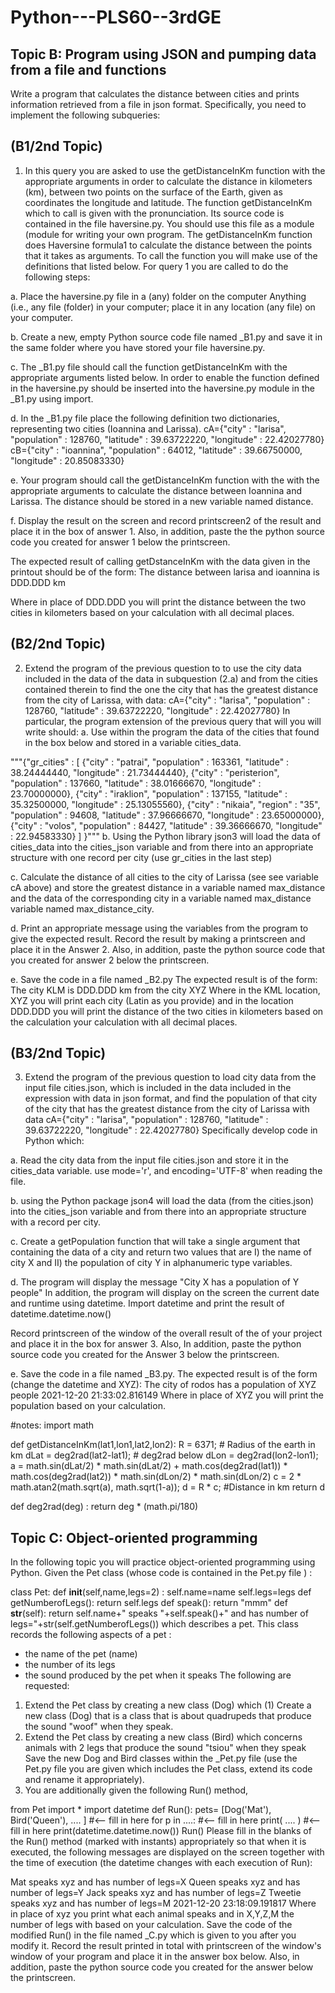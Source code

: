 # Python---PLS60--3rdGE

 Topic B: Program using JSON and pumping data from a file and functions
 --------------------------------------------------------------------------
 Write a program that calculates the distance between cities and
prints information retrieved from a file in json format. Specifically, you need to
implement the following subqueries:



(B1/2nd Topic)
--------------
1.  In this query you are asked to use the getDistanceInKm function
with the appropriate arguments in order to calculate the distance in kilometers (km),
between two points on the surface of the Earth, given as coordinates the
longitude and latitude. The function getDistanceInKm which
to call is given with the pronunciation. Its source code is contained in the file
haversine.py. You should use this file as a module
(module for writing your own program. The getDistanceInKm function does
Haversine formula1 to calculate the distance between the points that
it takes as arguments. To call the function you will make use of the definitions that
listed below. For query 1 you are called to do the following steps:

a. Place the haversine.py file in a (any) folder on the computer
Anything (i.e., any file (folder) in your computer; place it in any location (any file) on your computer.

b. Create a new, empty Python source code file named <your-last-
name>_B1.py and save it in the same folder where you have stored your
file haversine.py.

c. The <your-last-name>_B1.py file should call the function
getDistanceInKm with the appropriate arguments listed below.
In order to enable the function defined in the
haversine.py should be inserted into the haversine.py module in the <your-
last-name>_B1.py using import.


d. In the <your-last-name>_B1.py file place the following definition two
dictionaries, representing two cities (Ioannina and Larissa).
cA={"city" : "larisa", "population" : 128760, "latitude" : 39.63722220, "longitude" :
22.42027780}
cB={"city" : "ioannina", "population" : 64012, "latitude" : 39.66750000, "longitude" :
20.85083330}


e. Your program should call the getDistanceInKm function with the
with the appropriate arguments to calculate the distance between Ioannina and
Larissa. The distance should be stored in a new variable named distance.

f. Display the result on the screen and record printscreen2 of the result
and place it in the box of answer 1. Also, in addition, paste the
the python source code you created for answer 1 below the
printscreen.


The expected result of calling getDstanceInKm with the data given in the printout
should be of the form:
The distance between larisa and ioannina is DDD.DDD km

Where in place of DDD.DDD you will print the distance between the two cities in kilometers based on
your calculation with all decimal places.

(B2/2nd Topic)
--------------
2. Extend the program of the previous question to
to use the city data included in the data of the
data in subquestion (2.a) and from the cities contained therein to find the one
the city that has the greatest distance from the city of Larissa, with data:
cA={"city" : "larisa", "population" : 128760, "latitude" : 39.63722220, "longitude" : 22.42027780}
In particular, the program extension of the previous query that will
you will write should:
a. Use within the program the data of the cities that
found in the box below and stored in a variable cities_data.

"""{"gr_cities" :
[
{"city" : "patrai", "population" : 163361, "latitude" : 38.24444440, "longitude" : 21.73444440},
{"city" : "peristerion", "population" : 137660, "latitude" : 38.01666670, "longitude" :
23.70000000},
{"city" : "iraklion", "population" : 137155, "latitude" : 35.32500000, "longitude" : 25.13055560},
{"city" : "nikaia", "region" : "35", "population" : 94608, "latitude" : 37.96666670, "longitude" :
23.65000000},
{"city" : "volos", "population" : 84427, "latitude" : 39.36666670, "longitude" : 22.94583330}
]
}"""
b. Using the Python library json3 will load the data of cities_data
into the cities_json variable and from there into an appropriate structure with one record per city (use gr_cities in the last step)

c. Calculate the distance of all cities to the city of Larissa (see
see variable cA above) and store the greatest distance in a
variable named max_distance and the data of the corresponding city in a variable named max_distance
variable named max_distance_city.

d. Print an appropriate message using the variables from the program
to give the expected result.
Record the result by making a printscreen and place it in the
Answer 2. Also, in addition, paste the python source code that
you created for answer 2 below the printscreen.

e. Save the code in a file named <your-last-name>_B2.py
The expected result is of the form:
The city KLM is DDD.DDD km from the city XYZ
Where in the KML location, XYZ you will print each city (Latin as you provide) and in the location
DDD.DDD you will print the distance of the two cities in kilometers based on the calculation
your calculation with all decimal places.

(B3/2nd Topic)
--------------
3.  Extend the program of the previous question to
load city data from the input file cities.json, which is included in the
data included in the expression with data in json format, and find the population of that city
of the city that has the greatest distance from the city of Larissa with data
cA={"city" : "larisa", "population" : 128760, "latitude" : 39.63722220, "longitude" : 22.42027780}
Specifically develop code in Python which:

a. Read the city data from the input file cities.json and store it in the cities_data variable. use mode='r', and
encoding='UTF-8' when reading the file.

b. using the Python package json4 will load the data (from the cities.json) into the cities_json variable and from there into an appropriate structure with a record
per city.

c. Create a getPopulation function that will take a single argument that containing the data of a city and return two values that are I)
the name of city X and II) the population of city Y in alphanumeric type variables.

d. The program will display the message
"City X has a population of Y people"
In addition, the program will display on the screen the current date and runtime using datetime. Import datetime and
print the result of datetime.datetime.now()

Record printscreen of the window of the overall result of the
of your project and place it in the box for answer 3. Also, In addition, paste the python source code you created for the
Answer 3 below the printscreen.

e. Save the code in a file named <your-last-name>_B3.py.
The expected result is of the form (change the datetime and XYZ):
The city of rodos has a population of XYZ people
2021-12-20 21:33:02.816149
Where in place of XYZ you will print the population based on your calculation.

#notes:
import math 

def getDistanceInKm(lat1,lon1,lat2,lon2):
  R = 6371; # Radius of the earth in km
  dLat = deg2rad(lat2-lat1);  # deg2rad below
  dLon = deg2rad(lon2-lon1); 
  a = math.sin(dLat/2) * math.sin(dLat/2) + math.cos(deg2rad(lat1)) * math.cos(deg2rad(lat2)) * math.sin(dLon/2) * math.sin(dLon/2)
  c = 2 * math.atan2(math.sqrt(a), math.sqrt(1-a)); 
  d = R * c; #Distance in km
  return d


def deg2rad(deg) :
  return deg * (math.pi/180)

Topic C: Object-oriented programming
-------------------------------------
In the following topic you will practice object-oriented programming using
Python. Given the Pet class (whose code is contained in the Pet.py file ) :

class Pet:
def __init__(self,name,legs=2) :
self.name=name
self.legs=legs
def getNumberofLegs():
return self.legs
def speak():
return "mmm"
def __str__(self):
return self.name+" speaks "+self.speak()+" and has number of legs="+str(self.getNumberofLegs())
which describes a pet. This class records the following aspects
of a pet :
- the name of the pet (name)
- the number of its legs
- the sound produced by the pet when it speaks
The following are requested:

1) Extend the Pet class by creating a new class (Dog) which (1) Create a new class (Dog) that is a class that is about quadrupeds that produce the sound "woof" when they speak.
2) Extend the Pet class by creating a new class (Bird) which
concerns animals with 2 legs that produce the sound "tsiou" when they speak
Save the new Dog and Bird classes within the <your-last-name>_Pet.py file
(use the Pet.py file you are given which includes the Pet class,
extend its code and rename it appropriately).
3) You are additionally given the following Run() method,

from Pet import *
import datetime
def Run():
pets= [Dog('Mat'), Bird('Queen'), .... ] #<-- fill in here
for p in ....: #<-- fill in here
print( .... ) #<--fill in here
print(datetime.datetime.now())
Run()
Please fill in the blanks of the Run() method (marked with instants) appropriately so that
when it is executed, the following messages are displayed on the screen together with the time of execution
(the datetime changes with each execution of Run):


Mat speaks xyz and has number of legs=X
Queen speaks xyz and has number of legs=Y
Jack speaks xyz and has number of legs=Z
Tweetie speaks xyz and has number of legs=M
2021-12-20 23:18:09.191817
Where in place of xyz you print what each animal speaks and in X,Y,Z,M the number of legs with based on your calculation.
Save the code of the modified Run() in the file named <your-last-name>_C.py
which is given to you after you modify it.
Record the result printed in total with printscreen of the window's window of your program and place it in the answer box below. Also, in addition,
paste the python source code you created for the answer below the printscreen.

